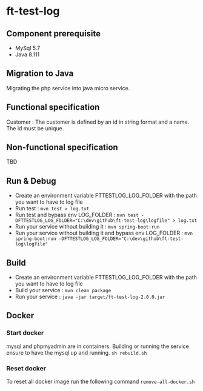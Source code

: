 # ft-test-log

## Component prerequisite
* MySql 5.7
* Java 8.111

## Migration to Java
Migrating the php service into java micro service.

## Functional specification
Customer : The customer is defined by an id in string format and a name. The id must be unique.

## Non-functional specification
TBD

## Run & Debug
* Create an environment variable FTTESTLOG_LOG_FOLDER with the path you want to have to log file
* Run test : `mvn test > log.txt`
* Run test and bypass env LOG_FOLDER : `mvn test -DFTTESTLOG_LOG_FOLDER="C:\dev\github\ft-test-log\logfile" > log.txt`
* Run your service without building it  : `mvn spring-boot:run`
* Run your service without building it and bypass env LOG_FOLDER : `mvn spring-boot:run -DFTTESTLOG_LOG_FOLDER="C:\dev\github\ft-test-log\logfile"`

## Build
* Create an environment variable FTTESTLOG_LOG_FOLDER with the path you want to have to log file
* Build your service : `mvn clean package`
* Run your service : `java -jar target/ft-test-log-2.0.0.jar`

## Docker
### Start docker
mysql and phpmyadmin are in containers. Building or running the service ensure to have the mysql up and running.
`sh rebuild.sh`
### Reset docker
To reset all docker image run the following command
`remove-all-docker.sh`